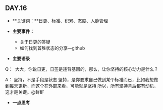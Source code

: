 ## DAY.16
+ **关键词：**日更、标准、积累、态度、人脉管理
+ **主要事件：**
    + 关于日更的答疑
    + 如何找到首胜状态的分享—github
    
+ **主要语录**

Q：
 大大，你说日更，日签是违背基因的，那么，让你坚持的核心动力是什么？

A：
坚持，不是手段是状态
坚持，是你要求自己做到某个标准而已，比如我想做到每天更新，而这个在外部来看，可能就是坚持
所以，所有坚持背后都有动机，这才是关键。@鲜鲜 




+ **一点思考**